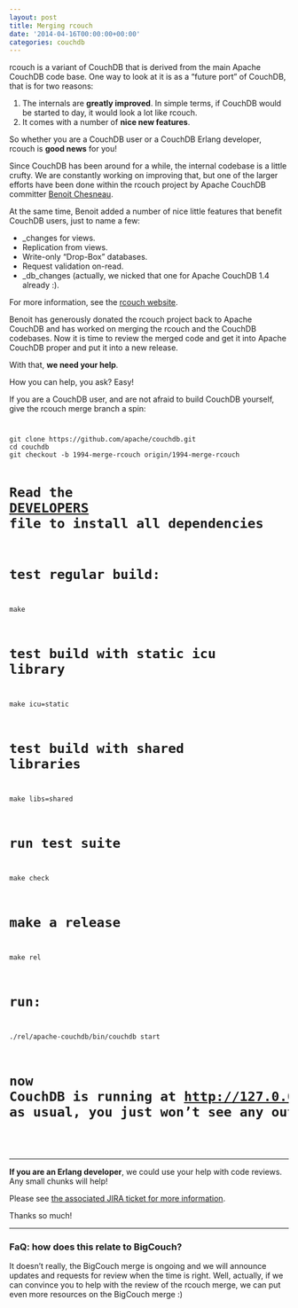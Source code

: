 ```yaml
---
layout: post
title: Merging rcouch
date: '2014-04-16T00:00:00+00:00'
categories: couchdb
---
```

<p>rcouch is a variant of CouchDB that is derived from the main Apache CouchDB code base. One way to look at it is as a “future port” of CouchDB, that is for two reasons:
</p>

<p>
<ol>
<li>The internals are <strong>greatly improved</strong>. In simple terms, if CouchDB would be started to day, it would look a lot like rcouch.</li>
<li>It comes with a number of <strong>nice new features</strong>.</li>
</ol>
</p>

<p>So whether you are a CouchDB user or a CouchDB Erlang developer, rcouch is <strong>good news</strong> for you!</p>

<p>Since CouchDB has been around for a while, the internal codebase is a little crufty. We are constantly working on improving that, but one of the larger efforts have been done within the rcouch project by Apache CouchDB committer <a href="https://twitter.com/benoitc">Benoit Chesneau</a>.</p>

<p>At the same time, Benoit added a number of nice little features that benefit CouchDB users, just to name a few:</p>

<p>
<ul>
<li>_changes for views.</li>
<li>Replication from views.</li>
<li>Write-only “Drop-Box” databases.</li>
<li>Request validation on-read.</li>
<li>_db_changes (actually, we nicked that one for Apache CouchDB 1.4 already :).</li>
</ul>
</p>

<p>For more information, see the <a href="http://rcouch.org">rcouch website</a>.</p>

<p>Benoit has generously donated the rcouch project back to Apache CouchDB and has worked on merging the rcouch and the CouchDB codebases. Now it is time to review the merged code and get it into Apache CouchDB proper and put it into a new release.</p>

<p>With that, <strong>we need your help</strong>.</p>

<p>How you can help, you ask? Easy!</p>

<p>If you are a CouchDB user, and are not afraid to build CouchDB yourself, give the rcouch merge branch a spin:</p>

<code>
<pre>
git clone https://github.com/apache/couchdb.git
cd couchdb
git checkout -b 1994-merge-rcouch origin/1994-merge-rcouch

# Read the <a href="https://github.com/apache/couchdb/blob/master/DEVELOPERS">DEVELOPERS</a> file to install all dependencies

# test regular build:
make

# test build with static icu library
make icu=static

# test build with shared libraries
make libs=shared

# run test suite
make check

# make a release
make rel

# run:
./rel/apache-couchdb/bin/couchdb start

# now CouchDB is running at <a href="http://127.0.0.1:5984">http://127.0.0.1:5984/_utils/</a>, as usual, you just won’t see any output.

</pre>
</code>

<hr>

<p><strong>If you are an Erlang developer</strong>, we could use your help with code reviews. Any small chunks will help!</p>

<p>Please see <a href="https://issues.apache.org/jira/browse/COUCHDB-1994">the associated JIRA ticket for more information</a>.</p>

<p>Thanks so much!</p>

<hr>

<h3>FaQ: how does this relate to BigCouch?</h3>

<p>It doesn’t really, the BigCouch merge is ongoing and we will announce updates and requests for review when the time is right. Well, actually, if we can convince you to help with the review of the rcouch merge, we can put even more resources on the BigCouch merge :)</p>
